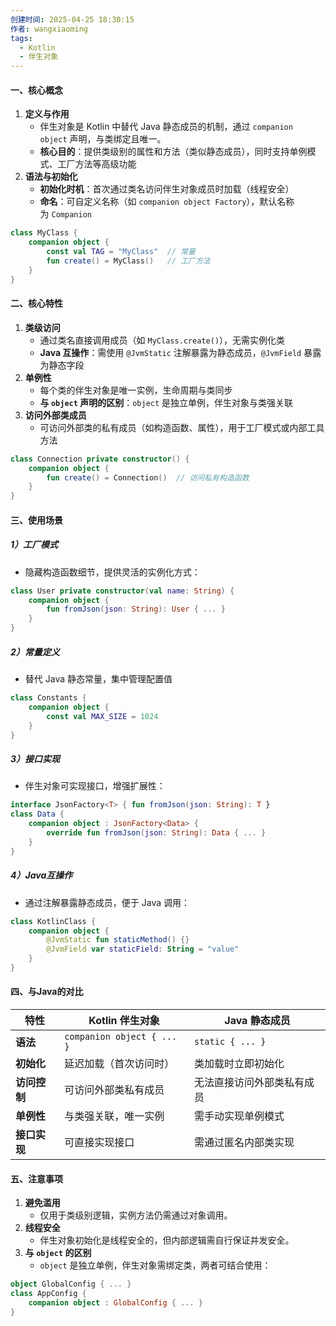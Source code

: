 ```yaml
---
创建时间: 2025-04-25 18:30:15
作者: wangxiaoming
tags:
  - Kotlin
  - 伴生对象
---
```

#### 一、核心概念
1. ​**定义与作用**​
    - 伴生对象是 Kotlin 中替代 Java 静态成员的机制，通过 `companion object` 声明，与类绑定且唯一。
    - ​**核心目的**​：提供类级别的属性和方法（类似静态成员），同时支持单例模式、工厂方法等高级功能
2. ​**语法与初始化**​
    - ​**初始化时机**​：首次通过类名访问伴生对象成员时加载（线程安全）
    - ​**命名**​：可自定义名称（如 `companion object Factory`），默认名称为 `Companion`
```kotlin
class MyClass {
    companion object {
        const val TAG = "MyClass"  // 常量
        fun create() = MyClass()   // 工厂方法
    }
}
```
#### 二、核心特性
1. **类级访问**​
    - 通过类名直接调用成员（如 `MyClass.create()`），无需实例化类
    - ​**Java 互操作**​：需使用 `@JvmStatic` 注解暴露为静态成员，`@JvmField` 暴露为静态字段
2. ​**单例性**​
    - 每个类的伴生对象是唯一实例，生命周期与类同步
    - ​**与 `object` 声明的区别**​：`object` 是独立单例，伴生对象与类强关联
3. ​**访问外部类成员**​
    - 可访问外部类的私有成员（如构造函数、属性），用于工厂模式或内部工具方法
```kotlin
class Connection private constructor() {
    companion object {
        fun create() = Connection()  // 访问私有构造函数
    }
}
```
#### 三、使用场景
##### 1）工厂模式
- 隐藏构造函数细节，提供灵活的实例化方式：
```kotlin
class User private constructor(val name: String) {
    companion object {
        fun fromJson(json: String): User { ... }
    }
}
```
##### 2）常量定义
- 替代 Java 静态常量，集中管理配置值
```kotlin
class Constants {
    companion object {
        const val MAX_SIZE = 1024
    }
}
```
##### 3）接口实现
- 伴生对象可实现接口，增强扩展性：
```kotlin
interface JsonFactory<T> { fun fromJson(json: String): T }
class Data {
    companion object : JsonFactory<Data> {
        override fun fromJson(json: String): Data { ... }
    }
}
```
##### 4）Java互操作
- 通过注解暴露静态成员，便于 Java 调用：
```kotlin
class KotlinClass {
    companion object {
        @JvmStatic fun staticMethod() {}
        @JvmField var staticField: String = "value"
    }
}
```
#### 四、与Java的对比
| **特性**​    | ​**Kotlin 伴生对象**​          | ​**Java 静态成员**​  |
| ---------- | -------------------------- | ---------------- |
| ​**语法**​   | `companion object { ... }` | `static { ... }` |
| ​**初始化**​  | 延迟加载（首次访问时）                | 类加载时立即初始化        |
| ​**访问控制**​ | 可访问外部类私有成员                 | 无法直接访问外部类私有成员    |
| ​**单例性**​  | 与类强关联，唯一实例                 | 需手动实现单例模式        |
| ​**接口实现**​ | 可直接实现接口                    | 需通过匿名内部类实现       |
#### 五、注意事项
1. ​**避免滥用**​
    - 仅用于类级别逻辑，实例方法仍需通过对象调用。
2. ​**线程安全**​
    - 伴生对象初始化是线程安全的，但内部逻辑需自行保证并发安全。
3. ​**与 `object` 的区别**​
    - `object` 是独立单例，伴生对象需绑定类，两者可结合使用：
```kotlin
object GlobalConfig { ... }
class AppConfig {
    companion object : GlobalConfig { ... }
}
```